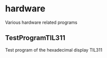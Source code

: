 # hardware
Various hardware related programs

## TestProgramTIL311

Test program of the hexadecimal display TIL311
